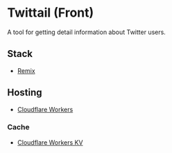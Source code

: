 # Twittail (Front)

A tool for getting detail information about Twitter users.

## Stack

-   [Remix](https://remix.run)

## Hosting

-   [Cloudflare Workers](https://cloudflare.com/workers)

### Cache

-   [Cloudflare Workers KV](https://www.cloudflare.com/products/workers-kv/)
